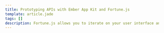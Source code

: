 ```yaml
---
title: Prototyping APIs with Ember App Kit and Fortune.js
template: article.jade
tags: []
description: Fortune.js allows you to iterate on your user interface and the data API at the same time
---
```



